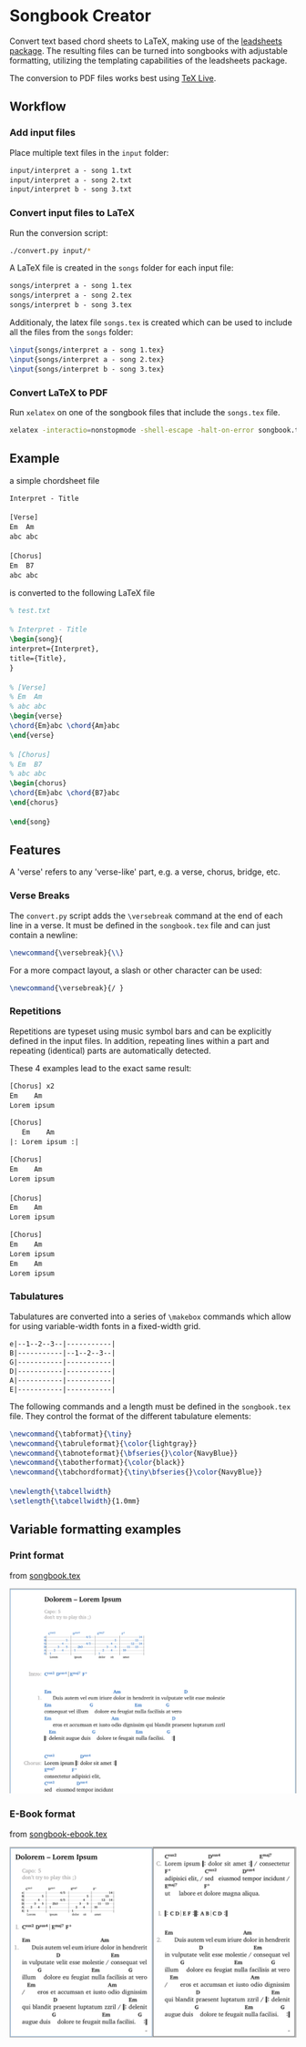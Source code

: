 # Songbook Creator

Convert text based chord sheets to LaTeX, making use of the [leadsheets package](https://github.com/cgnieder/leadsheets).
The resulting files can be turned into songbooks with adjustable formatting, utilizing the templating capabilities of the leadsheets package.

The conversion to PDF files works best using [TeX Live](https://www.tug.org/texlive/).

## Workflow

### Add input files

Place multiple text files in the `input` folder:

```txt
input/interpret a - song 1.txt
input/interpret a - song 2.txt
input/interpret b - song 3.txt
```

### Convert input files to LaTeX

Run the conversion script:

```sh
./convert.py input/*
```

A LaTeX file is created in the `songs` folder for each input file:

```txt
songs/interpret a - song 1.tex
songs/interpret a - song 2.tex
songs/interpret b - song 3.tex
```

Additionaly, the latex file `songs.tex` is created which can be used to include all the files from the `songs` folder:

```latex
\input{songs/interpret a - song 1.tex}
\input{songs/interpret a - song 2.tex}
\input{songs/interpret b - song 3.tex}
```

### Convert LaTeX to PDF

Run `xelatex` on one of the songbook files that include the `songs.tex` file.

```sh
xelatex -interactio=nonstopmode -shell-escape -halt-on-error songbook.tex
```

## Example

a simple chordsheet file

```txt
Interpret - Title

[Verse]
Em  Am
abc abc

[Chorus]
Em  B7
abc abc
```

is converted to the following LaTeX file

```latex
% test.txt

% Interpret - Title
\begin{song}{
interpret={Interpret},
title={Title},
}

% [Verse]
% Em  Am
% abc abc
\begin{verse}
\chord{Em}abc \chord{Am}abc
\end{verse}

% [Chorus]
% Em  B7
% abc abc
\begin{chorus}
\chord{Em}abc \chord{B7}abc
\end{chorus}

\end{song}
```

## Features

A 'verse' refers to any 'verse-like' part, e.g. a verse, chorus, bridge, etc.

### Verse Breaks

The `convert.py` script adds the `\versebreak` command at the end of each line in a verse.
It must be defined in the `songbook.tex` file and can just contain a newline:

```latex
\newcommand{\versebreak}{\\}
```

For a more compact layout, a slash or other character can be used:

```latex
\newcommand{\versebreak}{/ }
```

### Repetitions

Repetitions are typeset using music symbol bars and can be explicitly defined in the input files.
In addition, repeating lines within a part and repeating (identical) parts are automatically detected.

These 4 examples lead to the exact same result:

```txt
[Chorus] x2
Em    Am
Lorem ipsum
```

```txt
[Chorus]
   Em    Am
|: Lorem ipsum :|
```

```txt
[Chorus]
Em    Am
Lorem ipsum

[Chorus]
Em    Am
Lorem ipsum
```

```txt
[Chorus]
Em    Am
Lorem ipsum
Em    Am
Lorem ipsum
```

### Tabulatures

Tabulatures are converted into a series of `\makebox` commands which allow for using variable-width fonts in a fixed-width grid.

```
e|--1--2--3--|-----------|
B|-----------|--1--2--3--|
G|-----------|-----------|
D|-----------|-----------|
A|-----------|-----------|
E|-----------|-----------|
```

The following commands and a length must be defined in the `songbook.tex` file.
They control the format of the different tabulature elements:

```latex
\newcommand{\tabformat}{\tiny}
\newcommand{\tabruleformat}{\color{lightgray}}
\newcommand{\tabnoteformat}{\bfseries{}\color{NavyBlue}}
\newcommand{\tabotherformat}{\color{black}}
\newcommand{\tabchordformat}{\tiny\bfseries{}\color{NavyBlue}}

\newlength{\tabcellwidth}
\setlength{\tabcellwidth}{1.0mm}
```

## Variable formatting examples

### Print format

from [songbook.tex](songbook.tex)

![Songbook](examples/songbook.png)

### E-Book format

from [songbook-ebook.tex](songbook-ebook.tex)

![Songbook/E-Book](examples/songbook-ebook.png)
